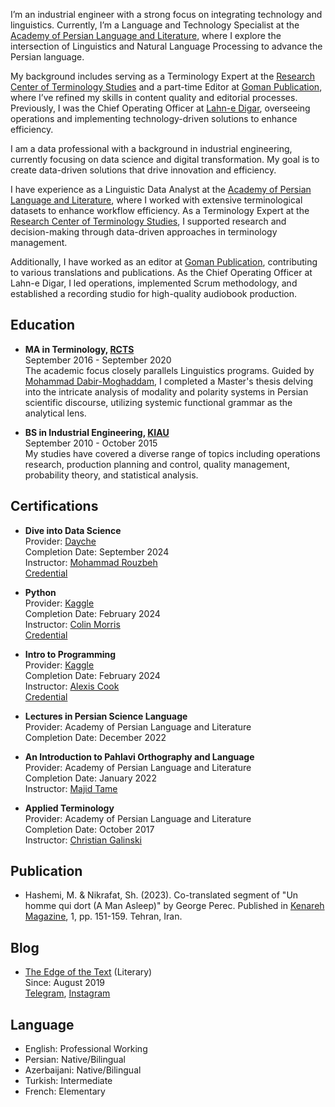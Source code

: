 I’m an industrial engineer with a strong focus on integrating technology and linguistics. Currently, I’m a Language and Technology Specialist at the [Academy of Persian Language and Literature](https://apll.ir/), where I explore the intersection of Linguistics and Natural Language Processing to advance the Persian language.

My background includes serving as a Terminology Expert at the [Research Center of Terminology Studies](https://apll.ir/rcts/) and a part-time Editor at [Goman Publication](https://gomanbook.com/), where I’ve refined my skills in content quality and editorial processes. Previously, I was the Chief Operating Officer at [Lahn-e Digar](https://www.instagram.com/lahnedigar/), overseeing operations and implementing technology-driven solutions to enhance efficiency.


I am a data professional with a background in industrial engineering, currently focusing on data science and digital transformation. My goal is to create data-driven solutions that drive innovation and efficiency.

I have experience as a Linguistic Data Analyst at the [Academy of Persian Language and Literature](https://apll.ir/), where I worked with extensive terminological datasets to enhance workflow efficiency. As a Terminology Expert at the [Research Center of Terminology Studies](https://apll.ir/rcts/), I supported research and decision-making through data-driven approaches in terminology management.

Additionally, I have worked as an editor at [Goman Publication](https://gomanbook.com/), contributing to various translations and publications. As the Chief Operating Officer at Lahn-e Digar, I led operations, implemented Scrum methodology, and established a recording studio for high-quality audiobook production.


## Education
- **MA in Terminology, [RCTS](https://apll.ir/rcts/)** <br>
September 2016 - September 2020 <br>
The academic focus closely parallels Linguistics programs. Guided by [Mohammad Dabir-Moghaddam](https://en.wikipedia.org/wiki/Mohammad_Dabir_Moghaddam), I completed a Master's thesis delving into the intricate analysis of modality and polarity systems in Persian scientific discourse, utilizing systemic functional grammar as the analytical lens.

- **BS in Industrial Engineering, [KIAU](https://karaj.iau.ir/en)** <br>
September 2010 - October 2015 <br>
My studies have covered a diverse range of topics including operations research, production planning and control, quality management, probability theory, and statistical analysis.

## Certifications
- **Dive into Data Science** <br>
Provider: [Dayche](https://dayche.com/) <br>
Completion Date: September 2024 <br>
Instructor: [Mohammad Rouzbeh](https://www.linkedin.com/in/mohammad-rouzbeh-01b8a378/) <br>
[Credential](https://dayche.com/certification/1277E48A2-31234F3-85059/) <br>

- **Python**  <br>
Provider: [Kaggle](https://www.kaggle.com) <br>
Completion Date: February 2024 <br>
Instructor: [Colin Morris](https://www.kaggle.com/colinmorris) <br>
[Credential](https://www.kaggle.com/learn/certification/mhsenhshemi/python) <br>

- **Intro to Programming**  <br>
Provider: [Kaggle](https://www.kaggle.com) <br>
Completion Date: February 2024 <br>
Instructor: [Alexis Cook](https://www.kaggle.com/alexisbcook) <br>
[Credential](https://www.kaggle.com/learn/certification/mhsenhshemi/intro-to-programming) <br>

- **Lectures in Persian Science Language**  <br>
Provider: Academy of Persian Language and Literature <br>
Completion Date: December 2022 <br>

- **An Introduction to Pahlavi Orthography and Language**  <br>
Provider: Academy of Persian Language and Literature <br>
Completion Date: January 2022 <br>
Instructor: [Majid Tame](https://apll.ir/1398/07/30/%d9%85%d8%b9%d8%a7%d9%88%d9%86-%d9%88-%d8%a7%d8%b9%d8%b6%d8%a7%db%8c-%d9%87%db%8c%d8%a6%d8%aa-%d8%b9%d9%84%d9%85%db%8c-%da%af%d8%b1%d9%88%d9%87-%d8%b2%d8%a8%d8%a7%d9%86%e2%80%8c%d9%87%d8%a7-%d9%88/) <br>

- **Applied Terminology**  <br>
Provider: Academy of Persian Language and Literature <br>
Completion Date: October 2017 <br>
Instructor: [Christian Galinski](http://www.infoterm.info/about_us/infoterm_staff.php) <br>

## Publication
- Hashemi, M. & Nikrafat, Sh. (2023). Co-translated segment of "Un homme qui dort (A Man Asleep)" by George Perec. Published in [Kenareh Magazine](https://gomanbook.com/product/kenarehmag/), 1, pp. 151-159. Tehran, Iran.

## Blog
- [The Edge of the Text](https://edgeoftext.blogspot.com/) (Literary) <br>
Since: August 2019 <br>
[Telegram](https://t.me/tarikja), [Instagram](https://www.instagram.com/edgeoftext)

## Language
- English: Professional Working <br>
- Persian: Native/Bilingual <br>
- Azerbaijani: Native/Bilingual <br>
- Turkish: Intermediate <br>
- French: Elementary <br>
